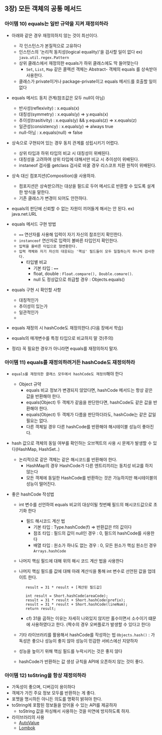 ## 3장) 모든 객체의 공통 메서드
### 아이템 10) equals는 일반 규약을 지켜 재정의하라
 - 아래와 같은 경우 재정의하지 않는 것이 최선이다.
    - 각 인스턴스가 본질적으로 고유하다 
    - 인스턴스의 '논리적 동치성(logical equality)'을 검사할 일이 없다 ex) `java.util.regex.Pattern` 
    - 상위 클래스에서 재정의한 equals가 하위 클래스에도 딱 들어맞는다 
        - `Set`, `List`, `Map` 같은 콜렉션 객체는 Abstract- 객체의 equals 를 상속받아 사용한다.
    - 클래스가 private이거나 package-private이고 equals 메서드를 호출할 일이 없다


 - equals 메서드 동치 관계(참조값은 모두 null이 아님)
   - 반사성(reflexivity) : x.equals(x) 
   - 대칭성(symmetry) : x.equals(y) => y.equals(x)
   - 추이성(trasitivity) : x.equals(y) && y.equals(z) => x.equals(z)
   - 일관성(consistency) : x.equals(y) => always true
   - null-아님 : x.equals(null) => false


 - 상속으로 구현되어 있는 경우 동치 관계를 성립시키기 어렵다. 
   - 상위 타입과 하위 타입의 비교 시 대칭성이 위배된다.
   - 대칭성을 고려하여 상위 타입에 대해서만 비교 시 추이성이 위배된다.
   - instaneof 검사를 getclass 검사로 바꿀 경우 리스코프 치환 원칙이 위배된다.
   
   
 - 상속 대신 컴포지션(Composition)을 사용하자.
   - 컴포지션은 상속받으려는 대상을 필드로 두어 메서드로 반환할 수 있도록 설계한 방식을 말한다. 
   - 기존 클래스가 변경이 되어도 안전하다.


 - equals의 판단에 신뢰할 수 없는 자원이 끼어들게 해서는 안 된다. ex) java.net.URL  


 - equals 메서드 구현 방법
   - `==` 연산자를 사용해 입력이 자기 자신의 참조인지 확인한다.
   - `instanceof` 연산자로 입력이 볼바른 타입인지 확인한다.
   - `입력을 올바른 타입으로 형변환한다.` 
   - `입력 객체와 자기 자신의 대응되는 '핵심' 필드들이 모두 일칠하는지 하나씩 검사한다.`
      - 타입별 비교 
         - 기본 타입 : `==`
         - float, double : `Float.compare(), Double.comare()`. 
         - null 도 정상값으로 취급할 경우 : Objects.equals() 
   

 - equals 구현 시 확인할 사항
   - 대칭적인가 
   - 추이성이 있는가
   - 일관적인가 
   - 
   
 - equals 재정의 시 hashCode도 재정의한다.(다음 장에서 학습)
 - equals의 매개변수를 특정 타입으로 비교하지 말 것(주의)
 - 정리) 꼭 필요한 경우가 아니라면 equals를 재정의하지 말자. 

### 아이템 11) equals를 재정의하려거든 hashCode도 재정의하라
 - `equals를 재정의한 클래스 모두에서 hashCode도 재정의`해야 한다
   - Object 규약 
      - equals 비교 정보가 변경되지 않았다면, hashCode 메서드는 항상 같은 값을 반환해야 한다.
      - equals(Object) 두 객체가 같음을 판단한다면, hashCode도 같은 값을 반환해야 한다.
      - equals(Object) 두 객체가 다름을 판단하더라도, hashCode는 같은 값일 필요는 없다.
      - 다른 객체일 경우 다른 hashCode를 반환해야 해시테이블 성능이 좋아진다.


 - hash 값으로 객체의 동일 여부를 확인하는 오브젝트의 사용 시 문제가 발생할 수 있다(HashMap, HashSet..)
   - 논리적으로 같은 객체는 같은 해시코드를 반환해야 한다. 
      - HashMap의 경우 HashCode가 다른 엔트리끼리는 동치성 비교를 하지 않는다
      - 모든 객체에 동일한 HashCode를 반환하는 것은 가능하지만 해시테이블의 성능이 떨어진다.

   
 - 좋은 hashCode 작성법
   - int 변수를 선언하여 equals 비교의 대상이될 첫번째 필드의 해시코드값으로 초기화 한다
      - 필드 해시코드 계산 법
         - 기본 타입 : Type.hashCode(f) => 반환값은 f의 값이다
         - 참조 타입 : 필드의 값이 null인 경우 : 0, 필드의 hashCode를 사용한다
         - 배열 타입 : 원소가 하나도 없는 경우 : 0, 모든 원소가 핵심 원소인 경우 `Arrays.hashCode`
   - 나머지 핵심 필드에 대해 위의 해시 코드 계산 법을 사용한다
   - 나머지 핵심 필드를 값에 대해 아래 계산식을 통해 int 변수로 선언된 값을 업데이트 한다.
     ```text
        result = 31 * result + [계산된 필드값] 
     ```
     ```text
        int result = Short.hashCode(areaCode);
        result = 31 * result + Short.hashCode(prefix);
        result = 31 * result + Short.hashCode(lineNum);
        return result;
     ```
     - cf) 31을 곱하는 이유는 자세히 나와있지 않지만 홀수이면서 소수이기 떄문에 사용하였다고 한다. (짝수의 경우 오버플로가 발생할 수 있다고 한다)
   
   - 기타 라이브러리를 활용해서 hashCode를 작성하는 법
      `Objects.hash()` : 가독성은 좋으나 성능이 좋지 않아 성능이 민감한 서비스에선 지양하자
   
   - 성능을 높이기 위해 핵심 필드를 누락시키는 것은 좋지 않다
   - hashCode가 반환하는 값 생성 규칙을 API에 오픈하지 않는 것이 좋다.

### 아이템 12) toString을 항상 재정의하라
 - 가독성이 좋으며, 디버깅이 용이하다
 - 객체가 가진 주요 정보 모두를 반환하는 게 좋다.
 - 포멧을 명시하든 아니든 의도를 명확히 밝혀야 한다.
 - toString에 포함된 정보들을 얻어올 수 있는 API를 제공하자
   - toString 값을 파싱해서 사용하는 것을 미연에 방지하도록 하자.
 - 라이브러리의 사용 
   - [AutoValue](https://github.com/google/auto)
   - [Lombok](https://github.com/projectlombok/lombok) 
